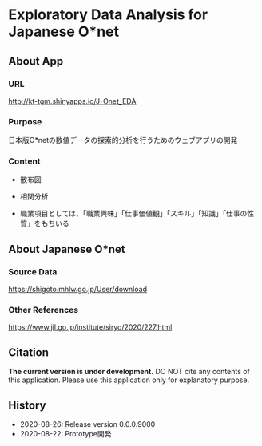 # Exploratory Data Analysis for Japanese O*net

## About App

### URL

http://kt-tgm.shinyapps.io/J-Onet_EDA


### Purpose

日本版O*netの数値データの探索的分析を行うためのウェブアプリの開発


### Content

- 散布図

- 相関分析

- 職業項目としては、「職業興味」「仕事価値観」「スキル」「知識」「仕事の性質」をもちいる


## About Japanese O*net

### Source Data

https://shigoto.mhlw.go.jp/User/download


### Other References

https://www.jil.go.jp/institute/siryo/2020/227.html


## Citation

**The current version is under development.**
DO NOT cite any contents of this application.
Please use this application only for explanatory purpose.


## History

- 2020-08-26: Release version 0.0.0.9000
- 2020-08-22: Prototype開発

